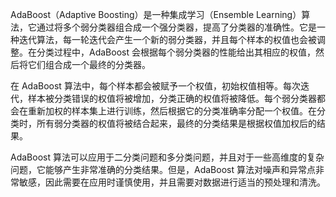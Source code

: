 AdaBoost（Adaptive Boosting）是一种集成学习（Ensemble Learning）算法，它通过将多个弱分类器组合成一个强分类器，提高了分类器的准确性。它是一种迭代算法，每一轮迭代会产生一个新的弱分类器，并且每个样本的权值也会被调整。在分类过程中，AdaBoost 会根据每个弱分类器的性能给出其相应的权值，然后将它们组合成一个最终的分类器。

在 AdaBoost 算法中，每个样本都会被赋予一个权值，初始权值相等。每次迭代，样本被分类错误的权值将被增加，分类正确的权值将被降低。每个弱分类器都会在重新加权的样本集上进行训练，然后根据它的分类准确率分配一个权值。在分类时，所有弱分类器的权值将被结合起来，最终的分类结果是根据权值加权后的结果。

AdaBoost 算法可以应用于二分类问题和多分类问题，并且对于一些高维度的复杂问题，它能够产生非常准确的分类结果。但是，AdaBoost 算法对噪声和异常点非常敏感，因此需要在应用时谨慎使用，并且需要对数据进行适当的预处理和清洗。